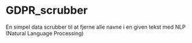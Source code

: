 # GDPR_scrubber
En simpel data scrubber til at fjerne alle navne i en given tekst med NLP (Natural Language Processing)

